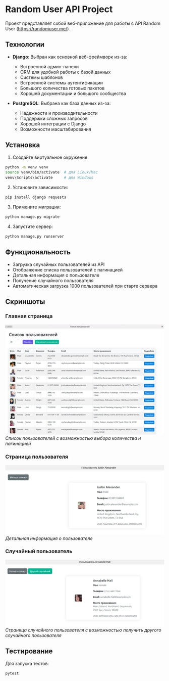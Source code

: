 # Random User API Project

Проект представляет собой веб-приложение для работы с API Random User (https://randomuser.me/).

## Технологии

- **Django**: Выбран как основной веб-фреймворк из-за:
  - Встроенной админ-панели
  - ORM для удобной работы с базой данных
  - Системы шаблонов
  - Встроенной системы аутентификации
  - Большого количества готовых пакетов
  - Хорошей документации и большого сообщества

- **PostgreSQL**: Выбрана как база данных из-за:
  - Надежности и производительности
  - Поддержки сложных запросов
  - Хорошей интеграции с Django
  - Возможности масштабирования

## Установка

1. Создайте виртуальное окружение:
```bash
python -m venv venv
source venv/bin/activate  # для Linux/Mac
venv\Scripts\activate     # для Windows
```

2. Установите зависимости:
```bash
pip install django requests
```

3. Примените миграции:
```bash
python manage.py migrate
```

4. Запустите сервер:
```bash
python manage.py runserver
```

## Функциональность

- Загрузка случайных пользователей из API
- Отображение списка пользователей с пагинацией
- Детальная информация о пользователе
- Получение случайного пользователя
- Автоматическая загрузка 1000 пользователей при старте сервера

## Скриншоты

### Главная страница
![Главная страница](docs/main_page.png)
*Список пользователей с возможностью выбора количества и пагинацией*

### Страница пользователя
![Страница пользователя](docs/user_detail.png)
*Детальная информация о пользователе*

### Случайный пользователь
![Случайный пользователь](docs/random_user.png)
*Страница случайного пользователя с возможностью получить другого случайного пользователя*

## Тестирование

Для запуска тестов:
```bash
pytest
``` 
